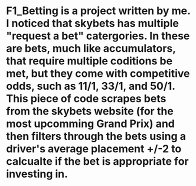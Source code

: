 # F1_Betting is a project written by me. I noticed that skybets has multiple "request a bet" catergories. In these are bets, much like accumulators, that require multiple coditions be met, but they come with competitive odds, such as 11/1, 33/1, and 50/1. This piece of code scrapes bets from the skybets website (for the most upcomming Grand Prix) and then filters through the bets using a driver's average placement +/-2 to calcualte if the bet is appropriate for investing in. 

